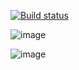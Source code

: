 [![Build status](https://ci.appveyor.com/api/projects/status/vm1upw4cfe4r8wwt?svg=true)](https://ci.appveyor.com/project/YudinaKsenia/patterns-1)

![image](https://github.com/user-attachments/assets/4dd3187c-c16b-453e-a190-1aa5a6397a47)

![image](https://github.com/user-attachments/assets/9e996eb1-ac10-413d-b45f-0bf38c142fac)


